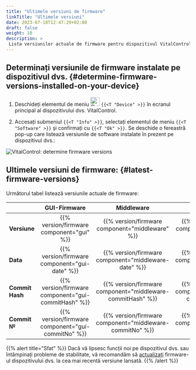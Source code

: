 ```yaml
---
title: "Ultimele versiuni de firmware"
linkTitle: "Ultimele versiuni"
date: 2023-07-18T12:47:29+02:00
draft: false
weight: 10
description: >
 Lista versiunilor actuale de firmware pentru dispozitivul VitalControl.
---
```


## Determinați versiunile de firmware instalate pe dispozitivul dvs. {#determine-firmware-versions-installed-on-your-device}

1. Deschideți elementul de meniu <img src="/icons/device.svg" width="25" align="bottom" alt="Device" /> `{{<T "Device" >}}` în ecranul principal al dispozitivului dvs. VitalControl.

2. Accesați submeniul `{{<T "Info" >}}`, selectați elementul de meniu `{{<T "Software" >}}` și confirmați cu `{{<T "Ok" >}}`. Se deschide o fereastră pop-up care listează versiunile de software instalate în prezent pe dispozitivul dvs.:

![VitalControl: determine firmware versions](../images/firmware-versions.png "Display firmware versions")

## Ultimele versiuni de firmware: {#latest-firmware-versions}

Următorul tabel listează versiunile actuale de firmware:

|                 | GUI-Firmware  | Middleware  | Bootloader |
|-----------------|:-------------:|:-----------:|:----------:|
| **Versiune**     | {{% version/firmware component="gui" %}} | {{% version/firmware component="middleware" %}} | {{% version/firmware component="bootloader" %}} |
| **Data**       | {{% version/firmware component="gui-date" %}} | {{% version/firmware component="middleware-date" %}} | {{% version/firmware component="bootloader-date" %}} |
| **Commit Hash** | {{% version/firmware component="gui-commitHash" %}} | {{% version/firmware component="middleware-commitHash" %}} |  {{% version/firmware component="bootloader-commitHash" %}} |
| **Commit №**    | {{% version/firmware component="gui-commitNo" %}} | {{% version/firmware component="middleware-commitNo" %}} | {{% version/firmware component="bootloader-commitNo" %}}|

{{% alert title="Sfat" %}}
Dacă vă lipsesc funcții noi pe dispozitivul dvs. sau întâmpinați probleme de stabilitate, vă recomandăm să [actualizați](../update/) firmware-ul dispozitivului dvs. la cea mai recentă versiune lansată.
{{% /alert %}}
